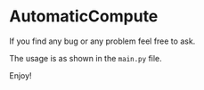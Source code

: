 # AutomaticCompute

If you find any bug or any problem feel free to ask.

The usage is as shown in the `main.py` file.

Enjoy!
